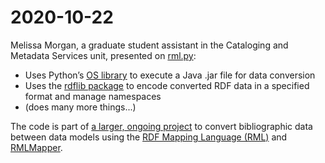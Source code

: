 # 2020-10-22

Melissa Morgan, a graduate student assistant in the Cataloging and Metadata Services unit, presented on [rml.py](https://github.com/uw-libraries-python-interest-group/meetings/blob/main/shared_code/rml.py):

* Uses Python’s [OS library](https://docs.python.org/3.6/library/os.html) to execute a Java .jar file for data conversion
* Uses the [rdflib package](https://rdflib.readthedocs.io/en/stable/) to encode converted RDF data in a specified format and manage namespaces
* \(does many more things...\)

The code is part of [a larger, ongoing project](https://github.com/uwlib-cams/rml) to convert bibliographic data between data models using the [RDF Mapping Language \(RML\)](https://rml.io/specs/rml/) and [RMLMapper](https://github.com/RMLio/rmlmapper-java).

